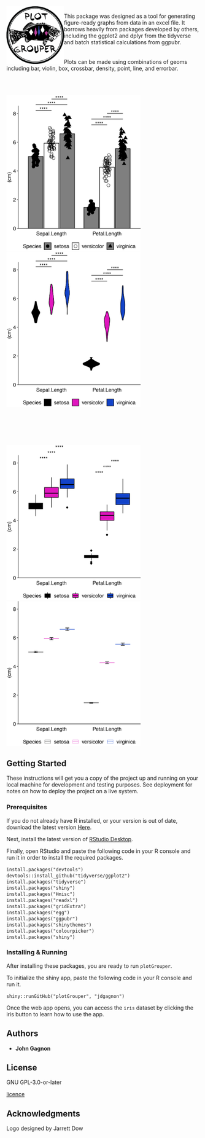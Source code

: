 <img align = "left" src="www/logo_small.png" width ="150"/>
<br>
This package was designed as a tool for generating figure-ready graphs from data in an excel file. It borrows heavily from packages developed by others, including the ggplot2 and dplyr from the tidyverse and batch statistical calculations from ggpubr.
<br><br><br>
Plots can be made using combinations of geoms including bar, violin, box, crossbar, density, point, line, and errorbar.

<br><br>

<img src="www/Bar_example.png" width ="350"/>  <img src="www/Violin_example.png" width ="350"/>

<br><br><br><br>

<img src="www/Box_example.png" width ="350"/>  <img src="www/Crossbar_example.png" width ="350"/>



## Getting Started

These instructions will get you a copy of the project up and running on your local machine for development and testing purposes. See deployment for notes on how to deploy the project on a live system.

### Prerequisites

If you do not already have R installed, or your version is out of date, download the latest version [Here](https://cran.r-project.org). 



Next, install the latest version of [RStudio Desktop](https://www.rstudio.com/products/rstudio/#Desktop).

Finally, open RStudio and paste the following code in your R console and run it in order to install the required packages.

```
install.packages("devtools")
devtools::install_github("tidyverse/ggplot2")
install.packages("tidyverse")
install.packages("shiny")
install.packages("Hmisc")
install.packages("readxl")
install.packages("gridExtra")
install.packages("egg")
install.packages("ggpubr")
install.packages("shinythemes")
install.packages("colourpicker")
install.packages("shiny")
```

### Installing & Running

After installing these packages, you are ready to run `plotGrouper`.

To initialize the shiny app, paste the following code in your R console and run it.

```
shiny::runGitHub("plotGrouper", "jdgagnon")
```

Once the web app opens, you can access the `iris` dataset by clicking the iris button to learn how to use the app.


## Authors

* **John Gagnon**

## License

GNU GPL-3.0-or-later

[licence](https://www.gnu.org/licenses/gpl.txt)

## Acknowledgments

Logo designed by Jarrett Dow
